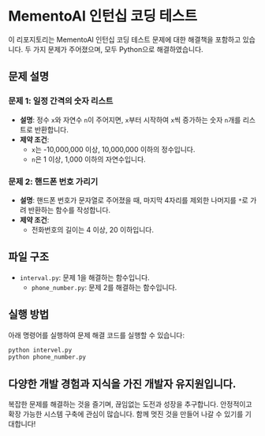 # MementoAI 인턴십 코딩 테스트

이 리포지토리는 MementoAI 인턴십 코딩 테스트 문제에 대한 해결책을 포함하고 있습니다.
두 가지 문제가 주어졌으며, 모두 Python으로 해결하였습니다.

## 문제 설명

### 문제 1: 일정 간격의 숫자 리스트

- **설명**: 정수 `x`와 자연수 `n`이 주어지면, `x`부터 시작하여 `x`씩 증가하는 숫자 `n`개를 리스트로 반환합니다.
- **제약 조건**:
  - `x`는 -10,000,000 이상, 10,000,000 이하의 정수입니다.
  - `n`은 1 이상, 1,000 이하의 자연수입니다.

### 문제 2: 핸드폰 번호 가리기

- **설명**: 핸드폰 번호가 문자열로 주어졌을 때, 마지막 4자리를 제외한 나머지를 `*`로 가려 반환하는 함수를 작성합니다.
- **제약 조건**:
  - 전화번호의 길이는 4 이상, 20 이하입니다.

## 파일 구조

- `interval.py`: 문제 1을 해결하는 함수입니다.
  - `phone_number.py`: 문제 2를 해결하는 함수입니다.

## 실행 방법

아래 명령어를 실행하여 문제 해결 코드를 실행할 수 있습니다:

```bash
python intervel.py
python phone_number.py
```

## 다양한 개발 경험과 지식을 가진 개발자 유지원입니다.

복잡한 문제를 해결하는 것을 즐기며, 끊임없는 도전과 성장을 추구합니다.
안정적이고 확장 가능한 시스템 구축에 관심이 많습니다.
함께 멋진 것을 만들어 나갈 수 있기를 기대합니다!
